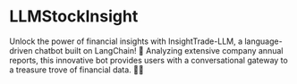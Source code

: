 # LLMStockInsight
Unlock the power of financial insights with InsightTrade-LLM, a language-driven chatbot built on LangChain! 🚀 Analyzing extensive company annual reports, this innovative bot provides users with a conversational gateway to a treasure trove of financial data. 💬💡
